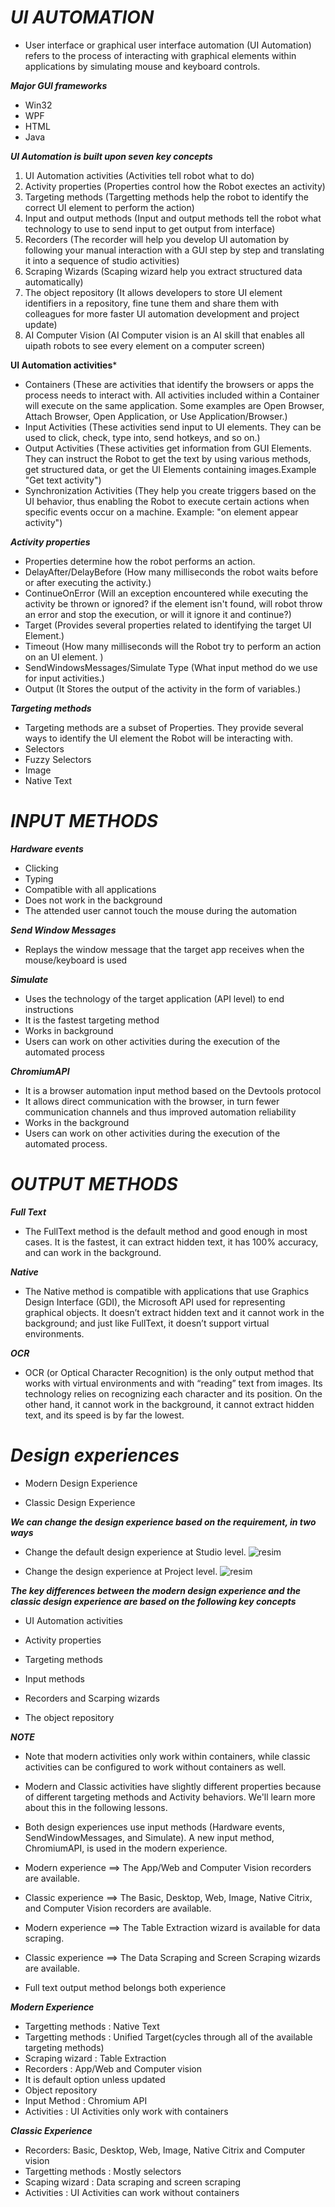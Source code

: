 # ***UI AUTOMATION***

- User interface or graphical user interface automation (UI Automation) refers to the process of interacting with graphical elements within applications by simulating mouse and keyboard controls.

***Major GUI frameworks***

- Win32
- WPF
- HTML
- Java

***UI Automation is built upon seven key concepts***

1) UI Automation activities (Activities tell robot what to do)
2) Activity properties (Properties control how the Robot exectes an activity)
3) Targeting methods (Targetting methods help the robot to identify the correct UI element to perform the action)
4) Input and output methods (Input and output methods tell the robot what technology to use to send input to get output from interface)
5) Recorders (The recorder will help you develop UI automation by following your manual interaction with a GUI step by step and translating it into a sequence of studio activities)
6) Scraping Wizards (Scaping wizard help you extract structured data automatically)
7) The object repository (It allows developers to store UI element identifiers in a repository, fine tune them and share them with colleagues for more faster UI automation development and project update)
8) AI Computer Vision (AI Computer vision is an AI skill that enables all uipath robots to see every element on a computer screen)

**UI Automation activities***

- Containers (These are activities that identify the browsers or apps the process needs to interact with. All activities included within a Container will execute on the same application. Some examples are Open Browser, Attach Browser, Open Application, or Use Application/Browser.)
- Input Activities (These activities send input to UI elements. They can be used to click, check, type into, send hotkeys, and so on.)
- Output Activities (These activities get information from GUI Elements. They can instruct the Robot to get the text by using various methods, get structured data, or get the UI Elements containing images.Example "Get text activity")
- Synchronization Activities (They help you create triggers based on the UI behavior, thus enabling the Robot to execute certain actions when specific events occur on a machine. Example: "on element appear activity")

***Activity properties***

- Properties determine how the robot performs an action.
- DelayAfter/DelayBefore (How many milliseconds the robot waits before or after executing the activity.)
- ContinueOnError (Will an exception encountered while executing the activity be thrown or ignored? if the element isn't found, will robot throw an error and stop the execution, or will it ignore it and continue?)
- Target (Provides several properties related to identifying the target UI Element.)
- Timeout (How many milliseconds will the Robot try to perform an action on an UI element. )
- SendWindowsMessages/Simulate Type	(What input method do we use for input activities.)
- Output (It Stores the output of the activity in the form of variables.)

***Targeting methods***

- Targeting methods are a subset of Properties. They provide several ways to identify the UI element the Robot will be interacting with. 
- Selectors 
- Fuzzy Selectors 
- Image  
- Native Text

# ***INPUT METHODS***

***Hardware events***

- Clicking 
- Typing
- Compatible with all applications
- Does not work in the background
- The attended user cannot touch the mouse during the automation

***Send Window Messages***

- Replays the window message that the target app receives when the mouse/keyboard is used

***Simulate***

- Uses the technology of the target application (API level) to end instructions
- It is the fastest targeting method 
- Works in background
- Users can work on other activities during the execution of the automated process

***ChromiumAPI***

- It is a browser automation input method based on the Devtools protocol
- It allows direct communication with the browser, in turn fewer communication channels and thus improved automation reliability
- Works in the background
- Users can work on other activities during the execution of the automated process.

# ***OUTPUT METHODS***

***Full Text***

- The FullText method is the default method and good enough in most cases. It is the fastest, it can extract hidden text, it has 100% accuracy, and can work in the background. 

***Native***

- The Native method is compatible with applications that use Graphics Design Interface (GDI), the Microsoft API used for representing graphical objects. It doesn’t extract hidden text and it cannot work in the background; and just like FullText, it doesn’t support virtual environments.

***OCR***

- OCR (or Optical Character Recognition) is the only output method that works with virtual environments and with “reading” text from images. Its technology relies on recognizing each character and its position. On the other hand, it cannot work in the background, it cannot extract hidden text, and its speed is by far the lowest.


# ***Design experiences***

- Modern Design Experience

- Classic Design Experience

***We can change the design experience based on the requirement, in two ways***

- Change the default design experience at Studio level.
![resim](https://github.com/yaagmurss/AdvancedRPADeveloperCertificationTrainingNotes/assets/52479605/25bdf95b-04b4-4d36-86fe-1f9d88cca580)


- Change the design experience at Project level. 
![resim](https://github.com/yaagmurss/AdvancedRPADeveloperCertificationTrainingNotes/assets/52479605/25415e8b-cff0-4568-af91-18bd337f946a)

***The key differences between the modern design experience and the classic design experience are based on the following key concepts***

- UI Automation activities

- Activity properties

- Targeting methods

- Input methods

- Recorders and Scarping wizards

- The object repository

***NOTE***

- Note that modern activities only work within containers, while classic activities can be configured to work without containers as well. 

- Modern and Classic activities have slightly different properties because of different targeting methods and Activity behaviors. We'll learn more about this in the following lessons.

- Both design experiences use input methods (Hardware events, SendWindowMessages, and Simulate). A new input method, ChromiumAPI, is used in the modern experience.

- Modern experience ==> The App/Web and Computer Vision recorders are available.

- Classic experience ==> The Basic, Desktop, Web, Image, Native Citrix, and Computer Vision recorders are available.

- Modern experience ==> The Table Extraction wizard is available for data scraping.

- Classic experience ==> The Data Scraping and Screen Scraping wizards are available.

- Full text output method belongs both experience

***Modern Experience***

- Targetting methods : Native Text
- Targetting methods : Unified Target(cycles through all of the available targeting methods)
- Scraping wizard : Table Extraction 
- Recorders : App/Web and Computer vision
- It is default option unless updated
- Object repository
- Input Method : Chromium API
- Activities : UI Activities only work with containers

***Classic Experience***

- Recorders: Basic, Desktop, Web, Image, Native Citrix and Computer vision 
- Targetting methods : Mostly selectors
- Scaping wizard : Data scraping and screen scraping
- Activities : UI Activities can work without containers

